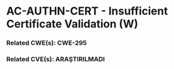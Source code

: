 # AC-AUTHN-CERT - Insufficient Certificate Validation (W)

### Related CWE(s): CWE-295
### Related CVE(s): ARAŞTIRILMADI